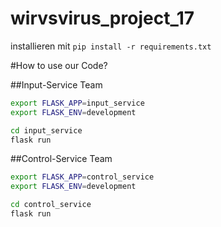 # wirvsvirus_project_17

installieren mit `pip install -r requirements.txt`

#How to use our Code?

##Input-Service Team

```bash
export FLASK_APP=input_service
export FLASK_ENV=development

cd input_service
flask run
```

##Control-Service Team

```bash
export FLASK_APP=control_service
export FLASK_ENV=development

cd control_service
flask run
```
